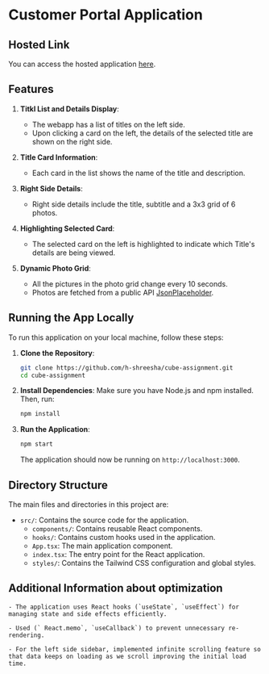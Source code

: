 # Customer Portal Application

## Hosted Link

You can access the hosted application [here](https://cube-interview-assignment-shreesha.netlify.app/).

## Features

1. **Titkl List and Details Display**:

   - The webapp has a list of titles on the left side.
   - Upon clicking a card on the left, the details of the selected title are shown on the right side.

2. **Title Card Information**:
   - Each card in the list shows the name of the title and description.
3. **Right Side Details**:
   - Right side details include the title, subtitle and a 3x3 grid of 6 photos.
4. **Highlighting Selected Card**:
   - The selected card on the left is highlighted to indicate which Title's details are being viewed.
5. **Dynamic Photo Grid**:
   - All the pictures in the photo grid change every 10 seconds.
   - Photos are fetched from a public API [JsonPlaceholder](https://jsonplaceholder.typicode.com/photos).

## Running the App Locally

To run this application on your local machine, follow these steps:

1. **Clone the Repository**:

   ```bash
   git clone https://github.com/h-shreesha/cube-assignment.git
   cd cube-assignment
   ```

2. **Install Dependencies**:
   Make sure you have Node.js and npm installed. Then, run:

   ```bash
   npm install
   ```

3. **Run the Application**:

   ```bash
   npm start
   ```

   The application should now be running on `http://localhost:3000`.

## Directory Structure

The main files and directories in this project are:

- `src/`: Contains the source code for the application.
  - `components/`: Contains reusable React components.
  - `hooks/`: Contains custom hooks used in the application.
  - `App.tsx`: The main application component.
  - `index.tsx`: The entry point for the React application.
  - `styles/`: Contains the Tailwind CSS configuration and global styles.

## Additional Information about optimization

    - The application uses React hooks (`useState`, `useEffect`) for managing state and side effects efficiently.

    - Used (` React.memo`, `useCallback`) to prevent unnecessary re-rendering.

    - For the left side sidebar, implemented infinite scrolling feature so that data keeps on loading as we scroll improving the initial load time.
